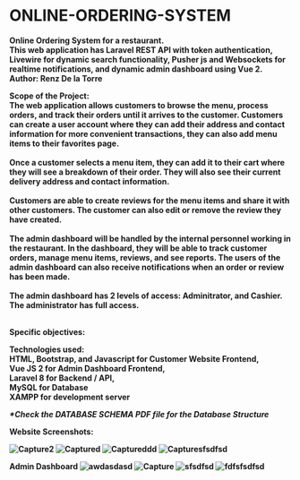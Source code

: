 # ONLINE-ORDERING-SYSTEM
  <strong>Online Ordering System<strong /> for a restaurant.
 <br/>
 This web application has Laravel REST API with token authentication, Livewire for dynamic search functionality, Pusher js and Websockets for realtime notifications, and dynamic admin dashboard using Vue 2.
  <br/>
 <b>Author:</b> Renz De la Torre

 <strong>Scope of the Project:<strong /> <br />
 The web application allows customers to browse the menu, process orders, and track their orders until it arrives to the customer. Customers can create a user account where they can add their address and contact information for more convenient transactions, they can also add menu items to their favorites page.
 <br />
  <br />
 Once a customer selects a menu item, they can add it to their cart where they will see a breakdown of their order. They will also see their current delivery address and contact information.
<br /> <br />
 Customers are able to create reviews for the menu items and share it with other customers. The customer can also edit or remove the review they have created.
<br />
<br />
The admin dashboard will be handled by the internal personnel working in the restaurant. In the dashboard, they will be able to track customer orders, manage menu items, reviews, and see reports. The users of the admin dashboard can also receive notifications when an order or review has been made.
<br /> <br />
The admin dashboard has 2 levels of access: Adminitrator, and Cashier. The administrator has full access.
<br />
<br />

Specific objectives:

 
 Technologies used:
  <br/>
 HTML, Bootstrap, and Javascript for Customer Website Frontend,  <br/>
 Vue JS 2 for Admin Dashboard Frontend, <br/>
 Laravel 8 for Backend / API, <br/>
 MySQL for Database <br/>
 XAMPP for development server <br/>
 
 <em>*Check the DATABASE SCHEMA PDF file for the Database Structure</em>
 
 Website Screenshots:
 
![Capture2](https://user-images.githubusercontent.com/88235225/157015003-affbbcbc-f885-4bea-adfd-0df68210f4c4.PNG)
![Captured](https://user-images.githubusercontent.com/88235225/157015010-f56ce09f-ac89-42a6-b4ce-d4c1854f0a66.PNG)
![Captureddd](https://user-images.githubusercontent.com/88235225/157015021-4db6872b-a90d-4e91-af93-9b2b51c4db82.PNG)
![Capturesfsdfsd](https://user-images.githubusercontent.com/88235225/157015023-e474a407-8a7f-44cf-8026-45f9e4d47858.PNG)

<strong>Admin Dashboard<strong/>
![awdasdasd](https://user-images.githubusercontent.com/88235225/157015030-50de7b1c-3c00-41ae-bee9-aa3513c1b32a.PNG)
![Capture](https://user-images.githubusercontent.com/88235225/157015035-12f66d1e-f804-4600-a6ec-c71c296e0768.PNG)
![sfsdfsd](https://user-images.githubusercontent.com/88235225/157015039-1a1a9d0f-5120-42db-b214-c1139dff8301.PNG)
![fdfsfsdfsd](https://user-images.githubusercontent.com/88235225/157015045-64c31bcf-88e4-46bb-8597-a10b6c8a0c8b.PNG)
